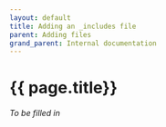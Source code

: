 ```yaml
---
layout: default
title: Adding an _includes file
parent: Adding files
grand_parent: Internal documentation
---
```


# {{ page.title}}

*To be filled in*
